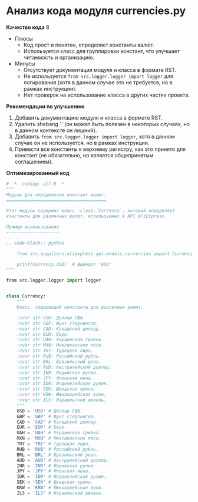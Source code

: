 # Анализ кода модуля currencies.py

**Качество кода**
8
- Плюсы
    - Код прост и понятен, определяет константы валют.
    - Используется класс для группировки констант, что улучшает читаемость и организацию.
- Минусы
    - Отсутствует документация модуля и класса в формате RST.
    - Не используется `from src.logger.logger import logger` для логирования (хотя в данном случае это не требуется, но в рамках инструкции).
    - Нет проверок на использование класса в других частях проекта.

**Рекомендации по улучшению**
1.  Добавить документацию модуля и класса в формате RST.
2.  Удалить shebang `` (он может быть полезен в некоторых случаях, но в данном контексте он лишний).
3.  Добавить `from src.logger.logger import logger`, хотя в данном случае он не используется, но в рамках инструкции.
4.  Привести все константы к верхнему регистру, как это принято для констант (не обязательно, но является общепринятым соглашением).

**Оптимизированный код**
```python
# -*- coding: utf-8 -*-
"""
Модуль для определения констант валют.
======================================

Этот модуль содержит класс :class:`Currency`, который определяет
константы для различных валют, используемых в API AliExpress.

Пример использования
--------------------

.. code-block:: python

    from src.suppliers.aliexpress.api.models.currencies import Currency

    print(Currency.USD)  # Выведет 'USD'
"""

from src.logger.logger import logger


class Currency:
    """
    Класс, содержащий константы для различных валют.

    :cvar str USD: Доллар США.
    :cvar str GBP: Фунт стерлингов.
    :cvar str CAD: Канадский доллар.
    :cvar str EUR: Евро.
    :cvar str UAH: Украинская гривна.
    :cvar str MXN: Мексиканское песо.
    :cvar str TRY: Турецкая лира.
    :cvar str RUB: Российский рубль.
    :cvar str BRL: Бразильский реал.
    :cvar str AUD: Австралийский доллар.
    :cvar str INR: Индийская рупия.
    :cvar str JPY: Японская иена.
    :cvar str IDR: Индонезийская рупия.
    :cvar str SEK: Шведская крона.
    :cvar str KRW: Южнокорейская вона.
    :cvar str ILS: Израильский шекель.
    """
    USD = 'USD' # Доллар США.
    GBP = 'GBP' # Фунт стерлингов.
    CAD = 'CAD' # Канадский доллар.
    EUR = 'EUR' # Евро.
    UAH = 'UAH' # Украинская гривна.
    MXN = 'MXN' # Мексиканское песо.
    TRY = 'TRY' # Турецкая лира.
    RUB = 'RUB' # Российский рубль.
    BRL = 'BRL' # Бразильский реал.
    AUD = 'AUD' # Австралийский доллар.
    INR = 'INR' # Индийская рупия.
    JPY = 'JPY' # Японская иена.
    IDR = 'IDR' # Индонезийская рупия.
    SEK = 'SEK' # Шведская крона.
    KRW = 'KRW' # Южнокорейская вона.
    ILS = 'ILS' # Израильский шекель.
```